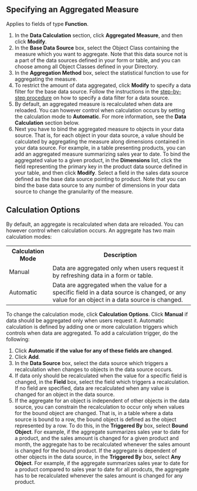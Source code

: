 ## Specifying an Aggregated Measure

Applies to fields of type **Function**.

1.  In the **Data Calculation** section, click **Aggregated Measure**, and then click **Modify**.
2.  In the **Base Data Source** box, select the Object Class containing the measure which you want to aggregate. Note that this data source not is a part of the data sources defined in your form or table, and you can choose among all Object Classes defined in your Directory.
3.  In the **Aggregation Method** box, select the statistical function to use for aggregating the measure.
4.  To restrict the amount of data aggregated, click **Modify** to specify a data filter for the base data source. Follow the instructions in the [step-by-step procedure](../../defining-an-app-model/action-orchestration/data-sources/specifying-a-data-filter-for-a-data-source.md "Specifying a Data Filter for a Data Source") on how to specify a data filter for a data source.
5.  By default, an aggregated measure is recalculated when data are reloaded. You can however control when calculation occurs by setting the calculation mode to **Automatic**. For more information, see the **Data Calculation** section below.
6.  Next you have to bind the aggregated measure to objects in your data source. That is, for each object in your data source, a value should be calculated by aggregating the measure along dimensions contained in your data source. For example, in a table presenting products, you can add an aggregated measure summarizing sales year to date. To bind the aggregated value to a given product, in the **Dimensions** list, click the field representing the primary key in the product data source defined in your table, and then click **Modify**. Select a field in the sales data source defined as the base data source pointing to product. Note that you can bind the base data source to any number of dimensions in your data source to change the granularity of the measure.


## Calculation Options

By default, an aggregate is recalculated when data are reloaded. You can however control when calculation occurs. An aggregate has two main calculation modes:

<table style="WIDTH: 100%">

<tbody>

<tr>

<th>Calculation Mode</th>

<th>Description</th>

</tr>

<tr>

<td>Manual</td>

<td>Data are aggregated only when users request it by refreshing data in a form or table.</td>

</tr>

<tr>

<td>Automatic</td>

<td>Data are aggregated when the value for a specific field in a data source is changed, or any value for an object in a data source is changed.</td>

</tr>

</tbody>

</table>

To change the calculation mode, click **Calculation Options**. Click **Manual** if data should be aggregated only when users request it. Automatic calculation is defined by adding one or more calculation triggers which controls when data are aggregated. To add a calculation trigger, do the following:

1.  Click **Automatic if the value for any of these fields are changed**.
2.  Click **Add**.
3.  In the **Data Source** box, select the data source which triggers a recalculation when changes to objects in the data source occurs.
4.  If data only should be recalculated when the value for a specific field is changed, in the **Field** box, select the field which triggers a recalculation. If no field are specified, data are recalculated when any value is changed for an object in the data source.
5.  If the aggregate for an object is independent of other objects in the data source, you can constrain the recalculation to occur only when values for the bound object are changed. That is, in a table where a data source is bound to a row, the bound object is defined as the object represented by a row. To do this, in the **Triggered By** box, select **Bound Object**. For example, if the aggregate summarizes sales year to date for a product, and the sales amount is changed for a given product and month, the aggregate has to be recalculated whenever the sales amount is changed for the bound product. If the aggregate is dependent of other objects in the data source, in the **Triggered By** box, select **Any Object**. For example, if the aggregate summarizes sales year to date for a product compared to sales year to date for all prodcuts, the aggregate has to be recalculated whenever the sales amount is changed for any product.

